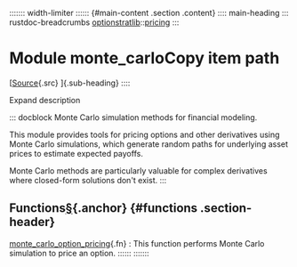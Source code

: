 ::::::: width-limiter
:::::: {#main-content .section .content}
:::: main-heading
::: rustdoc-breadcrumbs
[optionstratlib](../../index.html)::[pricing](../index.html)
:::

# Module monte_carloCopy item path

[[Source](../../../src/optionstratlib/pricing/monte_carlo.rs.html#1-141){.src}
]{.sub-heading}
::::

Expand description

::: docblock
Monte Carlo simulation methods for financial modeling.

This module provides tools for pricing options and other derivatives
using Monte Carlo simulations, which generate random paths for
underlying asset prices to estimate expected payoffs.

Monte Carlo methods are particularly valuable for complex derivatives
where closed-form solutions don't exist.
:::

## Functions[§](#functions){.anchor} {#functions .section-header}

[monte_carlo_option_pricing](fn.monte_carlo_option_pricing.html "fn optionstratlib::pricing::monte_carlo::monte_carlo_option_pricing"){.fn}
:   This function performs Monte Carlo simulation to price an option.
::::::
:::::::
